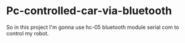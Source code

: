 # Pc-controlled-car-via-bluetooth
So in this project I'm gonna use hc-05 bluetooth module serial com to control my robot.
